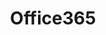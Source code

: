 ---
title: Office365
crosslinks:
- sysadmin
- exchangeserver
- AZURE
- MicrosoftWord
- microsoft365
- MSAccess
- talesfromtechsupport
- Windows10
- CIO
---